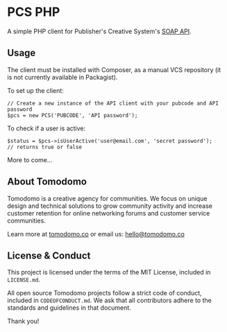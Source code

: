 # PCS PHP

A simple PHP client for Publisher's Creative System's [SOAP API](http://pcspublink.com/technology-and-tools/api-and-xml-web-services/).

## Usage

The client must be installed with Composer, as a manual VCS repository (it is not currently available in Packagist).

To set up the client:

```
// Create a new instance of the API client with your pubcode and API password
$pcs = new PCS('PUBCODE', 'API password');
```

To check if a user is active:

```
$status = $pcs->isUserActive('user@email.com', 'secret password');
// returns true or false
```

More to come…

## About Tomodomo

Tomodomo is a creative agency for communities. We focus on unique design and technical solutions to grow community activity and increase customer retention for online networking forums and customer service communities.

Learn more at [tomodomo.co](https://tomodomo.co) or email us: [hello@tomodomo.co](mailto:hello@tomodomo.co)

## License & Conduct

This project is licensed under the terms of the MIT License, included in `LICENSE.md`.

All open source Tomodomo projects follow a strict code of conduct, included in `CODEOFCONDUCT.md`. We ask that all contributors adhere to the standards and guidelines in that document.

Thank you!
